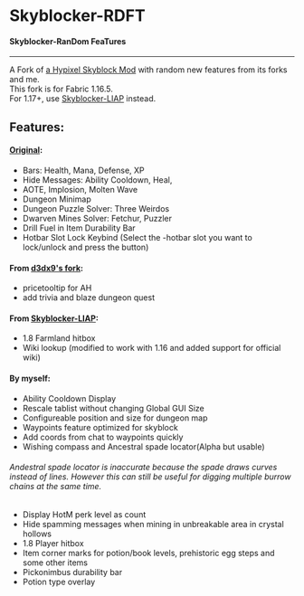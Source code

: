 # Skyblocker-RDFT
#### Skyblocker-RanDom FeaTures
----
A Fork of [a Hypixel Skyblock Mod](https://github.com/Kraineff/Skyblocker) with random new features from its forks and me.  
This fork is for Fabric 1.16.5.  
For 1.17+, use [Skyblocker-LIAP](https://modrinth.com/mod/skyblocker-liap) instead.
## Features:
#### [Original](https://github.com/Kraineff/Skyblocker):
- Bars: Health, Mana, Defense, XP
- Hide Messages: Ability Cooldown, Heal,
- AOTE, Implosion, Molten Wave
- Dungeon Minimap
- Dungeon Puzzle Solver: Three Weirdos
- Dwarven Mines Solver: Fetchur, Puzzler
- Drill Fuel in Item Durability Bar
- Hotbar Slot Lock Keybind (Select the -hotbar slot you want to lock/unlock and press the button)
#### From [d3dx9's fork](https://github.com/d3dx9/Skyblocker):
- pricetooltip for AH
- add trivia and blaze dungeon quest
#### From [Skyblocker-LIAP](https://github.com/SkyblockerMod/Skyblocker):
- 1.8 Farmland hitbox
- Wiki lookup (modified to work with 1.16 and added support for official wiki)
#### By myself:
- Ability Cooldown Display
- Rescale tablist without changing Global GUI Size
- Configureable position and size for dungeon map
- Waypoints feature optimized for skyblock
- Add coords from chat to waypoints quickly
- Wishing compass and Ancestral spade locator(Alpha but usable)  
######    Andestral spade locator is inaccurate because the spade draws curves instead of lines. However this can still be useful for digging multiple burrow chains at the same time.
- Display HotM perk level as count
- Hide spamming messages when mining in unbreakable area in crystal hollows
- 1.8 Player hitbox
- Item corner marks for potion/book levels, prehistoric egg steps and some other items
- Pickonimbus durability bar
- Potion type overlay
